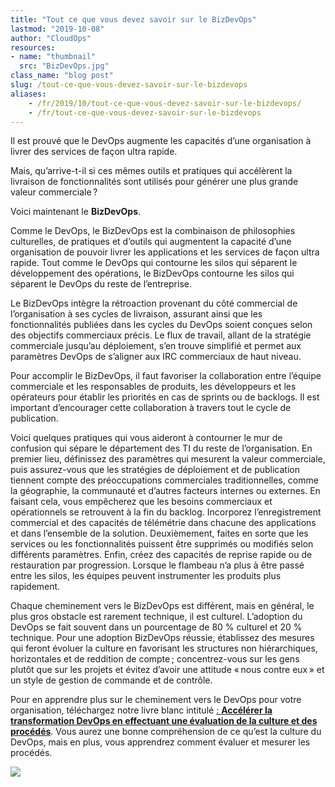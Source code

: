 ```yaml
---
title: "Tout ce que vous devez savoir sur le BizDevOps"
lastmod: "2019-10-08"
author: "CloudOps"
resources:
- name: "thumbnail"
  src: "BizDevOps.jpg"
class_name: "blog post"
slug: /tout-ce-que-vous-devez-savoir-sur-le-bizdevops
aliases:
    - /fr/2019/10/tout-ce-que-vous-devez-savoir-sur-le-bizdevops/
    - /fr/tout-ce-que-vous-devez-savoir-sur-le-bizdevops
---
```


<p>Il est prouvé que le DevOps augmente les capacités d’une organisation à livrer des services de façon ultra rapide.&nbsp;</p><p>Mais, qu’arrive-t-il si ces mêmes outils et pratiques qui accélèrent la livraison de fonctionnalités sont utilisés pour générer une plus grande valeur commerciale ?</p><p>Voici maintenant le <strong>BizDevOps</strong>.</p><p>Comme le DevOps, le BizDevOps est la combinaison de philosophies culturelles, de pratiques et d’outils qui augmentent la capacité d’une organisation de pouvoir livrer les applications et les services de façon ultra rapide. Tout comme le DevOps qui contourne les silos qui séparent le développement des opérations, le BizDevOps contourne les silos qui séparent le DevOps du reste de l’entreprise.</p><p>Le BizDevOps intègre la rétroaction provenant du côté commercial de l’organisation à ses cycles de livraison, assurant ainsi que les fonctionnalités publiées dans les cycles du DevOps soient conçues selon des objectifs commerciaux précis. Le flux de travail, allant de la stratégie commerciale jusqu’au déploiement, s’en trouve simplifié et permet aux paramètres DevOps de s’aligner aux IRC commerciaux de haut niveau.</p><p>Pour accomplir le BizDevOps, il faut favoriser la collaboration entre l’équipe commerciale et les responsables de produits, les développeurs et les opérateurs pour établir les priorités en cas de sprints ou de backlogs. Il est important d’encourager cette collaboration à travers tout le cycle de publication.</p><p>Voici quelques pratiques qui vous aideront à contourner le mur de confusion qui sépare le département des TI du reste de l’organisation. En premier lieu, définissez des paramètres qui mesurent la valeur commerciale, puis assurez-vous que les stratégies de déploiement et de publication tiennent compte des préoccupations commerciales traditionnelles, comme la géographie, la communauté et d’autres facteurs internes ou externes. En faisant cela, vous empêcherez que les besoins commerciaux et opérationnels se retrouvent à la fin du backlog. Incorporez l’enregistrement commercial et des capacités de télémétrie dans chacune des applications et dans l’ensemble de la solution. Deuxièmement, faites en sorte que les services ou les fonctionnalités puissent être supprimés ou modifiés selon différents paramètres. Enfin, créez des capacités de reprise rapide ou de restauration par progression. Lorsque le flambeau n’a plus à être passé entre les silos, les équipes peuvent instrumenter les produits plus rapidement.</p><p>Chaque cheminement vers le BizDevOps est différent, mais en général, le plus gros obstacle est rarement technique, il est culturel. L’adoption du DevOps se fait souvent dans un pourcentage de 80&nbsp;% culturel et 20&nbsp;% technique. Pour une adoption BizDevOps réussie, établissez des mesures qui feront évoluer la culture en favorisant les structures non hiérarchiques, horizontales et de reddition de compte ; concentrez-vous sur les gens plutôt que sur les projets et évitez d’avoir une attitude « nous contre eux » et un style de gestion de commande et de contrôle.</p><p>Pour en apprendre plus sur le cheminement vers le DevOps pour votre organisation, téléchargez notre livre blanc intitulé&nbsp;<a href="https://info.cloudops.com/accelerer_la_transformation_devops">: <strong>Accélérer la transformation DevOps en effectuant une évaluation de la culture et des procédés</strong></a>. Vous aurez une bonne compréhension de ce qu’est la culture du DevOps, mais en plus, vous apprendrez comment évaluer et mesurer les procédés.</p>

<div class="row">
    <div class="col-xl-8 offset-xl-2 col-lg-10 offset-lg-1 col-md-10 offset-md-1 col-sm-12 col-xs-12 cta-image">
      <img src="/images/blog/cta/livreblanc.jpeg">
    </div>
</div>
